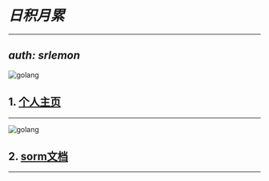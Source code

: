 # ***日积月累***
---
*auth:* ***srlemon*** 
---

![golang](https://timgsa.baidu.com/timg?image&quality=80&size=b9999_10000&sec=1565171923259&di=b6052e760f693a905d132f55503f134b&imgtype=0&src=http%3A%2F%2F5b0988e595225.cdn.sohucs.com%2Fimages%2F20180906%2F399142de6a704b90a9248a1485cd0170.png)

## 1.  [个人主页](https://srlemon.github.io)
---

![golang](https://timgsa.baidu.com/timg?image&quality=80&size=b9999_10000&sec=1565172081038&di=693b2ac1322ad16e12eefe515a2f4abb&imgtype=0&src=http%3A%2F%2Fwww.fmi.com.cn%2Fuploadfile%2F2019%2F0122%2F20190122073051923.jpg)
## 2. [sorm文档](https://srlemon.github.io/sorm/)

---